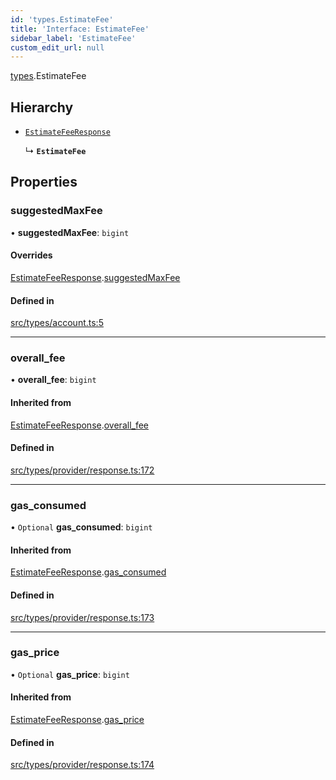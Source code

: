 ```yaml
---
id: 'types.EstimateFee'
title: 'Interface: EstimateFee'
sidebar_label: 'EstimateFee'
custom_edit_url: null
---
```


[types](../namespaces/types.md).EstimateFee

## Hierarchy

- [`EstimateFeeResponse`](types.EstimateFeeResponse.md)

  ↳ **`EstimateFee`**

## Properties

### suggestedMaxFee

• **suggestedMaxFee**: `bigint`

#### Overrides

[EstimateFeeResponse](types.EstimateFeeResponse.md).[suggestedMaxFee](types.EstimateFeeResponse.md#suggestedmaxfee)

#### Defined in

[src/types/account.ts:5](https://github.com/starknet-io/starknet.js/blob/v5.21.0/src/types/account.ts#L5)

---

### overall_fee

• **overall_fee**: `bigint`

#### Inherited from

[EstimateFeeResponse](types.EstimateFeeResponse.md).[overall_fee](types.EstimateFeeResponse.md#overall_fee)

#### Defined in

[src/types/provider/response.ts:172](https://github.com/starknet-io/starknet.js/blob/v5.21.0/src/types/provider/response.ts#L172)

---

### gas_consumed

• `Optional` **gas_consumed**: `bigint`

#### Inherited from

[EstimateFeeResponse](types.EstimateFeeResponse.md).[gas_consumed](types.EstimateFeeResponse.md#gas_consumed)

#### Defined in

[src/types/provider/response.ts:173](https://github.com/starknet-io/starknet.js/blob/v5.21.0/src/types/provider/response.ts#L173)

---

### gas_price

• `Optional` **gas_price**: `bigint`

#### Inherited from

[EstimateFeeResponse](types.EstimateFeeResponse.md).[gas_price](types.EstimateFeeResponse.md#gas_price)

#### Defined in

[src/types/provider/response.ts:174](https://github.com/starknet-io/starknet.js/blob/v5.21.0/src/types/provider/response.ts#L174)
